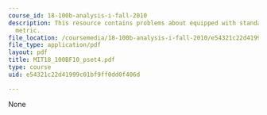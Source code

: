 ```yaml
---
course_id: 18-100b-analysis-i-fall-2010
description: This resource contains problems about equipped with standard Euclidean
  metric.
file_location: /coursemedia/18-100b-analysis-i-fall-2010/e54321c22d41999c01bf9ff0dd0f406d_MIT18_100BF10_pset4.pdf
file_type: application/pdf
layout: pdf
title: MIT18_100BF10_pset4.pdf
type: course
uid: e54321c22d41999c01bf9ff0dd0f406d

---
```

None
